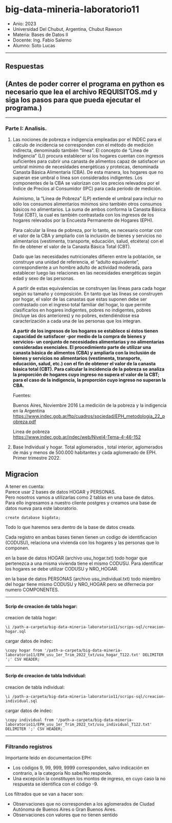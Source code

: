 # big-data-mineria-laboratorio11

- Anio: 2023
- Universidad Del Chubut, Argentina, Chubut Rawson
- Materia: Bases de Datos II
- Docente: Ing. Fabio Salerno
- Alumno: Soto Lucas

---

## Respuestas

## (Antes de poder correr el programa en python es necesario que lea el archivo REQUISITOS.md y siga los pasos para que pueda ejecutar el programa.)

---

### Parte I: Analisis.

1.  Las nociones de pobreza e indigencia empleadas por el INDEC para el cálculo de incidencia se corresponden con el método de medición indirecta, denominado también “línea”. El concepto de “Línea de Indigencia” (LI) procura establecer si los hogares cuentan con ingresos suficientes para cubrir una canasta de alimentos capaz de satisfacer un umbral mínimo de necesidades energéticas y proteicas, denominada Canasta Básica Alimentaria (CBA). De esta manera, los hogares que no superan ese umbral o línea son considerados indigentes. Los componentes de la CBA se valorizan con los precios relevados por el Índice de Precios al Consumidor (IPC) para cada período de medición.

    Asimismo, la “Línea de Pobreza” (LP) extiende el umbral para incluir no sólo los consumos alimentarios mínimos sino también otros consumos básicos no alimentarios. La suma de ambos conforma la Canasta Básica Total (CBT), la cual es también contrastada con los ingresos de los hogares relevados por la Encuesta Permanente de Hogares (EPH).

    Para calcular la línea de pobreza, por lo tanto, es necesario contar con el valor de la CBA y ampliarlo con la inclusión de bienes y servicios no alimentarios (vestimenta, transporte, educación, salud, etcétera) con el fin de obtener el valor de la Canasta Básica Total (CBT).

    Dado que las necesidades nutricionales difieren entre la población, se construye una unidad de referencia, el “adulto equivalente”, correspondiente a un hombre adulto de actividad moderada, para establecer luego las relaciones en las necesidades energéticas según edad y sexo de las personas.

    A partir de estas equivalencias se construyen las líneas para cada hogar según su tamaño y composición. En tanto que las líneas se construyen por hogar, el valor de las canastas que estas suponen debe ser contrastado con el ingreso total familiar del hogar, lo que permite clasificarlos en hogares indigentes, pobres no indigentes, pobres (incluye las dos anteriores) y no pobres, extendiéndose esa caracterización a cada una de las personas que los integran.

    **A partir de los ingresos de los hogares se establece si éstos tienen capacidad de satisfacer -por medio de la compra de bienes y servicios- un conjunto de necesidades alimentarias y no alimentarias consideradas esenciales. El procedimiento parte de utilizar una canasta básica de alimentos (CBA) y ampliarla con la inclusión de bienes y servicios no alimentarios (vestimenta, transporte, educación, salud, etc.) con el fin de obtener el valor de la canasta básica total (CBT).
    Para calcular la incidencia de la pobreza se analiza la proporción de hogares cuyo ingreso no supera el valor de la CBT; para el caso de la indigencia, la proporción cuyo ingreso no superan la CBA.**

    Fuentes:

    Buenos Aires, Noviembre 2016
    La medición de la pobreza y la indigencia en la Argentina  
     https://www.indec.gob.ar/ftp/cuadros/sociedad/EPH_metodologia_22_pobreza.pdf

    Linea de pobreza  
     https://www.indec.gob.ar/indec/web/Nivel4-Tema-4-46-152

2.  Base Individual y hogar. Total aglomerados , total interior, aglomerados de más y menos de 500.000 habitantes y cada aglomerado de EPH.
    Primer trimestre 2022.

## Migracion

A tener en cuenta:  
Parece usar 2 bases de datos HOGAR y PERSONAS.  
Pero nosotros vamos a utilizarlas como 2 tablas en una base de datos.  
Para ello ingresamos a nuestro cliente postgres y creamos una base de datos nueva para este laboratorio.

```
create database bigdata;
```

Todo lo que haremos sera dentro de la base de datos creada.

Cada registro en ambas bases tienen tienen un codigo de identificacion (CODUSU), relaciona una vivienda con los hogares y las personas que lo componen.

en la base de datos HOGAR (archivo usu_hogar.txt) todo hogar que pertenezca a una misma vivienda tiene el mismo CODUSU. Para identificar los hogares se debe utilizar CODUSU y NRO_HOGAR.

en la base de datos PERSONAS (archivo usu_individual.txt) todo miembro del hogar tiene mismo CODUSU y NRO_HOGAR pero se difernecia por numero COMPONENTES.

---

#### Scrip de creacion de tabla hogar:

creacion de tabla hogar:

```
\i /path-a-carpeta/big-data-mineria-laboratorio11/scrips-sql/creacion-hogar.sql
```

cargar datos de indec:

```
\copy hogar from '/path-a-carpeta/big-data-mineria-laboratorio11/EPH_usu_1er_Trim_2022_txt/usu_hogar_T122.txt' DELIMITER ';' CSV HEADER;
```

---

#### Scrip de creacion de tabla Individual:

creacion de tabla individual:

```
\i /path-a-carpeta/big-data-mineria-laboratorio11/scrips-sql/creacion-individual.sql
```

cargar datos de indec:

```
\copy individual from '/path-a-carpeta/big-data-mineria-laboratorio11/EPH_usu_1er_Trim_2022_txt/usu_individual_T122.txt' DELIMITER ';' CSV HEADER;
```

---

### Filtrando registros

Importante leido en documentacion EPH:

- Los códigos 9, 99, 999, 9999 corresponden, salvo indicación en contrario, a la
  categoría No sabe/No responde.
- Una excepción la constituyen los montos de ingreso, en cuyo caso la no
  respuesta se identifica con el código -9.

Los filtrados que se van a hacer son:

- Observaciones que no corresponden a los aglomerados de Ciudad Autónoma de Buenos Aires o Gran Buenos Aires.
- Observaciones con valores que no tienen sentido

